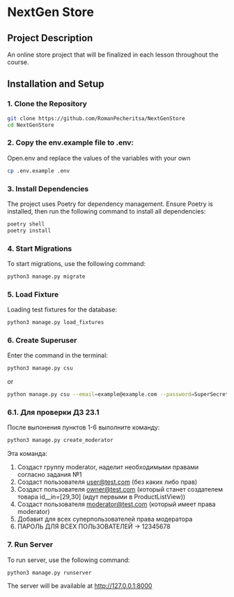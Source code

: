 # NextGen Store

## Project Description

An online store project that will be finalized in each lesson throughout the course.

## Installation and Setup

### 1. Clone the Repository

```bash
git clone https://github.com/RomanPecheritsa/NextGenStore
cd NextGenStore
```
### 2. Copy the env.example file to .env:

Open.env and replace the values of the variables with your own

```bash
cp .env.example .env
```

### 3. Install Dependencies
The project uses Poetry for dependency management. Ensure Poetry is installed, then run the following command to install all dependencies:
```bash
poetry shell
poetry install
```
### 4. Start Migrations
To start migrations, use the following command:
```bash
python3 manage.py migrate
```

### 5. Load Fixture
Loading test fixtures for the database:
```bash
python3 manage.py load_fixtures
```

### 6. Create Superuser
Enter the command in the terminal:
```bash
python3 manage.py csu
```
or
```bash
python manage.py csu --email=example@example.com --password=SuperSecretPassword123
```

### 6.1. Для проверки ДЗ 23.1
После выпонения пунктов 1-6
выполните команду:
```bash
python3 manage.py create_moderator
```
Эта команда:
1. Создаст группу moderator, наделит необходимыми правами согласно задания №1
2. Создаст пользователя user@test.com (без каких либо прав)
3. Создаст пользователя owner@test.com (который станет создателем товара id__in=[29,30] (идут первыми в ProductListView))
4. Создаст пользователя moderator@test.com (который имеет права moderator)
5. Добавит для всех суперпользователей права модератора
6. ПАРОЛЬ ДЛЯ ВСЕХ ПОЛЬЗОВАТЕЛЕЙ -> 12345678


### 7. Run Server
To run server, use the following command:
```bash
python3 manage.py runserver
```
The server will be available at http://127.0.0.1:8000
